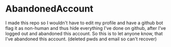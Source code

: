 # AbandonedAccount
I made this repo so I wouldn't have to edit my profile and have a github bot flag it as non-human and thus hide everything I've done on github, after I've logged out and abandoned this account. So this is to let anyone know, that I've abandoned this account. (deleted pwds and email so can't recover)
